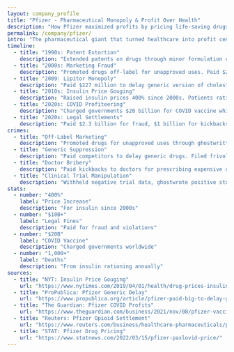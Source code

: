 ```yaml
---
layout: company_profile
title: "Pfizer - Pharmaceutical Monopoly & Profit Over Health"
description: "How Pfizer maximized profits by pricing life-saving drugs at extortionate rates while bribing doctors and suppressing competition"
permalink: /company/pfizer/
intro: "The pharmaceutical giant that turned healthcare into profit center by pricing insulin at 400% markup while bribing doctors and suppressing generic competition."
timeline:
  - title: "1990s: Patent Extortion"
    description: "Extended patents on drugs through minor formulation changes. 'Evergreening' prevented generic competition for years."
  - title: "2000s: Marketing Fraud"
    description: "Promoted drugs off-label for unapproved uses. Paid $2.3 billion fine for illegal marketing of Bextra and other drugs."
  - title: "2009: Lipitor Monopoly"
    description: "Paid $227 million to delay generic version of cholesterol drug Lipitor. Extended monopoly by 6 months, earning $1 billion extra."
  - title: "2010s: Insulin Price Gouging"
    description: "Raised insulin prices 400% since 2000s. Patients rationed doses, leading to deaths. Made $1 billion annually from insulin."
  - title: "2020s: COVID Profiteering"
    description: "Charged governments $20 billion for COVID vaccine while receiving $10 billion in taxpayer funding. Refused to share technology."
  - title: "2020s: Legal Settlements"
    description: "Paid $2.3 billion for fraud, $1 billion for kickbacks, $775 million for off-label promotion. Total fines exceed $10 billion."
crimes:
  - title: "Off-Label Marketing"
    description: "Promoted drugs for unapproved uses through ghostwritten articles and paid speakers. Created demand for expensive treatments."
  - title: "Generic Suppression"
    description: "Paid competitors to delay generic drugs. Filed frivolous patents to extend monopolies. 'Product hopping' to avoid generics."
  - title: "Doctor Bribery"
    description: "Paid kickbacks to doctors for prescribing expensive drugs. Used speakers' bureaus and consulting fees to influence prescribing."
  - title: "Clinical Trial Manipulation"
    description: "Withheld negative trial data, ghostwrote positive studies. Designed trials to favor their drugs over competitors."
stats:
  - number: "400%"
    label: "Price Increase"
    description: "For insulin since 2000s"
  - number: "$10B+"
    label: "Legal Fines"
    description: "Paid for fraud and violations"
  - number: "$20B"
    label: "COVID Vaccine"
    description: "Charged governments worldwide"
  - number: "1,000+"
    label: "Deaths"
    description: "From insulin rationing annually"
sources:
  - title: "NYT: Insulin Price Gouging"
    url: "https://www.nytimes.com/2019/04/01/health/drug-prices-insulin.html"
  - title: "ProPublica: Pfizer Generic Delay"
    url: "https://www.propublica.org/article/pfizer-paid-big-to-delay-generic-lipitor"
  - title: "The Guardian: Pfizer COVID Profits"
    url: "https://www.theguardian.com/business/2021/nov/08/pfizer-vaccine-profits"
  - title: "Reuters: Pfizer Opioid Settlement"
    url: "https://www.reuters.com/business/healthcare-pharmaceuticals/pfizer-pay-23-billion-resolve-us-opioid-fraud-charges-2020-09-26/"
  - title: "STAT: Pfizer Drug Pricing"
    url: "https://www.statnews.com/2022/03/15/pfizer-paxlovid-price/"
---
```


<!-- content intentionally left empty; layout renders include -->
